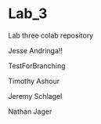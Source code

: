 # Lab_3
Lab three colab repository

Jesse Andringa!!

TestForBranching

Timothy Ashour

Jeremy Schlagel

Nathan Jager
